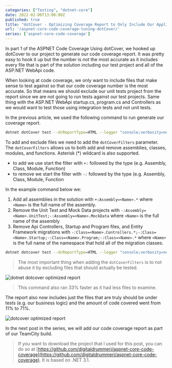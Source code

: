 ```yaml
---
categories: ["Testing", "dotnet-core"]
date: 2022-02-06T13:00:00Z
published: true
title: "dotCover - Optimizing Coverage Report to Only Include Our Applications Logic"
url: '/aspnet-core-code-coverage-tuning-dotCover/'
series: ['aspnet-core-code-coverage']
---
```

In part 1 of the ASPNET Code Coverage Using dotCover, we hooked up dotCover to our project to generate our code coverage report.  It was pretty easy to hook it up but the number is not the most accurate as it includes every file that is part of the solution including our test project and all of the ASP.NET WebApi code.

When looking at code coverage, we only want to include files that make sense to test against so that our code coverage number is the most accurate.  So that means we should exclude our unit tests project from the report since we are not going to run tests against our test projects.  Same thing with the ASP.NET WebApi startup.cs, program.cs and Controllers as we would want to test those using integration tests and not unit tests.

<!--more-->

In the previous article, we used the following command to run generate our coverage report.

```bash
dotnet dotCover test --dcReportType=HTML --logger "console;verbosity=normal"
```

To add and exclude files we need to add the `dotCoverFilters` parameter.  The `dotCoverFilters` allows us to both add and remove assemblies, classes, modules, and functions.  Asterisk (*) wildcard is also supported.

* to add we use start the filter with `+:` followed by the type (e.g. Assembly, Class, Module, Function)
* to remove we start the filter with `-:` followed by the type (e.g. Assembly, Class, Module, Function

In the example command below we:

1. Add all assemblies in the solution with `+:Assembly=<Name>.*` where `<Name>` is the full name of the assembly.
1. Remove the Unit Test and Mock Data projects with `-:Assembly=<Name>.UnitTest;-:Assembly=<Name>.MockData` where `<Name>` is the full name of the assembly
1. Remove Api Controllers, Startup and Program files, and Entity Framework migrations with `-:Class=<Name>.Controllers.*;-:Class=<Name>.Startup;-:Class=<Name>.Program;-:Class=<Name>.*`  where `<Name>` is the full name of the namespace that hold all of the migration classes.

```bash
dotnet dotcover test --dcReportType=HTML --logger "console;verbosity=normal" --dotCoverFilters="+:Assembly=Aspnet.Coverage.*;-:Assembly=Aspnet.Coverage.UnitTests;-:Assembly=Aspnet.Coverage.MockData;-:Class=Aspnet.Coverage.Api.Controllers.*;-:Class=Aspnet.Coverage.Api.Startup;-:Class=Aspnet.Coverage.Api.Program;-:Class=Aspnet.Coverage.Api.Migrations.*"
```

> The most important thing when adding the `dotCoverFilters` is to not abuse it by excluding files that should actually be tested.

![dotnet dotcover optimized report](/images/aspnet-core-dotcover/dotcover-run-optimized.gif)

> This command also ran 33% faster as it had less files to examine.

The report also now includes just the files that are truly should be under tests (e.g. our business logic) and the amount of code covered went from 11% to 71%.

![dotcover optimized report](/images/aspnet-core-dotcover/dotcover-report-optimized.png)

In the next post in the series, we will add our code coverage report as part of our TeamCity build.

> If you want to download the project that I used for this post, you can do so at [https://github.com/digitaldrummerj/aspnet-core-code-coverage](https://github.com/digitaldrummerj/aspnet-core-code-coverage).  It is based on .NET 3.1.
